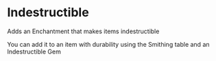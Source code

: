 # Indestructible
Adds an Enchantment that makes items indestructible

You can add it to an item with durability using the Smithing table and an Indestructible Gem
